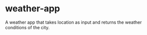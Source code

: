 # weather-app
A weather app that takes location as input and returns the weather conditions of the city.
